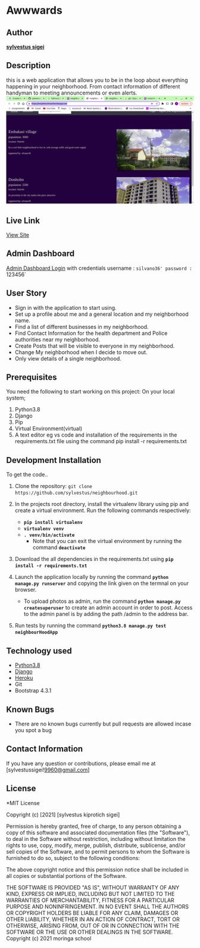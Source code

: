 # Awwwards
## Author
[**sylvestus sigei**](https://github.com/sylvestus)
## Description
 this is a web application that allows you to be in the loop about everything happening in your neighborhood. From contact information of different handyman to meeting announcements or even alerts.
![Website image](https://github.com/sylvestus/neighbourhood/blob/master/neighbourHoodApp/media/hood.png)
## Live Link
[View Site](https://neighbou3hood.herokuapp.com/)
## Admin Dashboard
[Admin Dashboard Login]()  with credentials
    username : `silvano36'
    password : `123456`
## User Story
* Sign in with the application to start using.
* Set up a profile about me and a general location and my neighborhood name.
* Find a list of different businesses in my neighborhood.
* Find Contact Information for the health department and Police authorities near my neighborhood.
* Create Posts that will be visible to everyone in my neighborhood.
* Change My neighborhood when I decide to move out.
* Only view details of a single neighborhood.

## Prerequisites
You need the following to start working on this project: On your local system;
1. Python3.8
2. Django
3. Pip
4. Virtual Environment(virtual)
5. A text editor eg vs code and installation of the requirements in the requirements.txt file using the command pip install -r requirements.txt

## Development Installation
To get the code..
1. Clone the repository:
 `git clone  https://github.com/sylvestus/neighbourhood.git`

 
3. In the projects root directory, install the virtualenv library using pip and create a virtual environment. Run the following commands respectively:
    - **`pip install virtualenv`**
    - **`virtualenv venv`**
    - **`. venv/bin/activate`**
        * Note that you can exit the virtual environment by running the command **`deactivate`**
4. Download the all dependencies in the requirements.txt using **`pip install -r requirements.txt`**
5. Launch the application locally by running the command **`python manage.py runserver`** and copying the link given on the termnal on your browser.
    - To upload photos as admin, run the command  **`python manage.py createsuperuser`** to create an admin account in order to post. Access to the admin panel is by adding the path /admin to the address bar.
6. Run tests by running the command **`python3.8 manage.py test neighbourHoodApp`**
## Technology used
* [Python3.8](https://www.python.org/)
* [Django](https://docs.djangoproject.com)
* [Heroku](https://heroku.com)
* Git
* Bootstrap 4.3.1
## Known Bugs
* There are no known bugs currently but pull requests are allowed incase you spot a bug
## Contact Information
If you have any question or contributions, please email me at [sylvestussigei!9960@gmail.com]
## License
*MIT License

Copyright (c) [2021] [sylvestus kiprotich sigei]

Permission is hereby granted, free of charge, to any person obtaining a copy
of this software and associated documentation files (the "Software"), to deal
in the Software without restriction, including without limitation the rights
to use, copy, modify, merge, publish, distribute, sublicense, and/or sell
copies of the Software, and to permit persons to whom the Software is
furnished to do so, subject to the following conditions:

The above copyright notice and this permission notice shall be included in all
copies or substantial portions of the Software.

THE SOFTWARE IS PROVIDED "AS IS", WITHOUT WARRANTY OF ANY KIND, EXPRESS OR
IMPLIED, INCLUDING BUT NOT LIMITED TO THE WARRANTIES OF MERCHANTABILITY,
FITNESS FOR A PARTICULAR PURPOSE AND NONINFRINGEMENT. IN NO EVENT SHALL THE
AUTHORS OR COPYRIGHT HOLDERS BE LIABLE FOR ANY CLAIM, DAMAGES OR OTHER
LIABILITY, WHETHER IN AN ACTION OF CONTRACT, TORT OR OTHERWISE, ARISING FROM,
OUT OF OR IN CONNECTION WITH THE SOFTWARE OR THE USE OR OTHER DEALINGS IN THE
SOFTWARE.
Copyright (c) 2021 moringa school
  